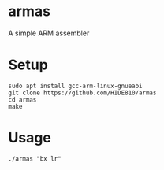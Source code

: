 # armas
A simple ARM assembler

# Setup

```
sudo apt install gcc-arm-linux-gnueabi
git clone https://github.com/HIDE810/armas
cd armas
make
```

# Usage

```
./armas "bx lr"
```
